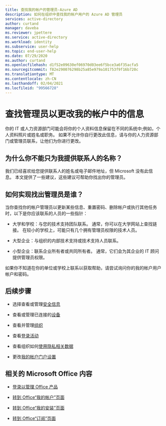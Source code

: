 ```yaml
---
title: 查找我的帐户的管理员-Azure AD
description: 如何在组织中查找我的帐户用户的 Azure AD 管理员
services: active-directory
author: curtand
manager: daveba
ms.reviewer: jpettere
ms.service: active-directory
ms.workload: identity
ms.subservice: user-help
ms.topic: end-user-help
ms.date: 07/29/2020
ms.author: curtand
ms.openlocfilehash: d1f52e09630ef06970d03ee6f5bce3a6f35acfa5
ms.sourcegitcommit: f82e290076298b25a85e979a101753f9f16b720c
ms.translationtype: MT
ms.contentlocale: zh-CN
ms.lasthandoff: 02/04/2021
ms.locfileid: "99566728"
---
```

# <a name="find-an-administrator-to-change-my-information-in-my-account"></a>查找管理员以更改我的帐户中的信息

你的 IT 或人力资源部门可能会将你的个人资料信息保留在不同的系统中;例如，个人资料照片或姓名或职务。 如果不允许你自行更改此信息，请与你的人力资源部门或管理员联系，让他们为你进行更改。

## <a name="why-cant-you-just-give-me-the-name-of-who-to-contact"></a>为什么你不能只为我提供联系人的名称？

我们已经喜欢给您提供联系人的姓名或电子邮件地址，但 Microsoft 没有此信息。 本文提供了一些建议，这些建议可帮助你找出你的管理员。

## <a name="how-do-i-find-out-who-my-admin-is"></a>如何实现找出管理员是谁？

当你查找你的帐户管理员以更新某些信息、重置密码、删除帐户或执行其他任务时，以下是你应该联系的人员的一些指针：

- 大学和学校：与您的技术支持团队联系。 通常，你可以在大学网站上查找链接。 在较小的学校上，可能只有几个拥有管理员权限的技术人员。

- 大型企业：与组织的内部技术支持或技术支持人员联系。

- 小型企业：联系企业所有者或共同所有者。 通常，它们会为其企业的 IT 顾问提供管理员权限。

如果你不知道在你的单位或学校上联系以获取帮助，请尝试询问你的我的帐户用户帐户和密码。

## <a name="next-steps"></a>后续步骤

- 选择查看或管理[安全信息](./security-info-setup-signin.md)

- 查看或管理已连接的[设备](my-account-portal-devices-page.md)

- 查看并管理[组织](my-account-portal-organizations-page.md)

- 查看[登录活动](my-account-portal-sign-ins-page.md)

- 查看组织如何[使用隐私相关数据](my-account-portal-privacy-page.md)

- 更改[我的帐户门户设置](my-account-portal-settings.md)

## <a name="related-microsoft-office-content"></a>相关的 Microsoft Office 内容

- [登录以管理 Office 产品](https://support.office.com/article/sign-in-to-manage-your-office-product-959ac957-8d37-4ae4-b1b6-d6e4874e013f)

- [转到 Office“我的帐户”页面](https://portal.office.com/account/)

- [转到 Office“我的安装”页面](https://portal.office.com/account/#installs)

- [转到 Office“订阅”页面](https://portal.office.com/account/#subscriptions)
